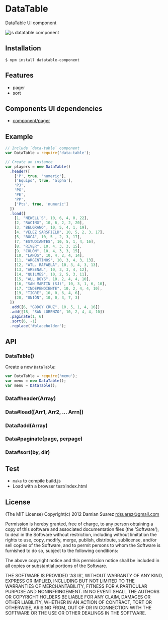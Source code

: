
# DataTable

  DataTable UI component

  ![js datatable
  component](http://f.cl.ly/items/02152k04070v1Y1d023m/Screen%20Shot%202012-10-25%20at%2012.24.00%20PM.png)

## Installation

```
$ npm install datatable-component
```

## Features

  - pager
  - sort

## Components UI dependencies

  - [component/pager](https://github.com/component/pager)

## Example

```js
// Include `data-table` component
var DataTable = require('data-table');

// Create an instance
var players = new DataTable()
  .header([
    ['P', true, 'numeric'],
    ['Equipo', true, 'alpha'],
    'PJ',
    'PG',
    'PE',
    'PP',
    ['Pts', true, 'numeric']
  ])
  .load([
    [1, "NEWELL`S", 10, 6, 4, 0, 22],
    [2, "RACING", 10, 6, 2, 2, 20],
    [3, "BELGRANO", 10, 5, 4, 1, 19],
    [4, "VÉLEZ SARSFIELD", 10, 5, 2, 3, 17],
    [5, "BOCA", 10, 5 , 2, 3, 17],
    [7, "ESTUDIANTES", 10, 5, 1, 4, 16],
    [8, "RIVER", 10, 4, 3, 3, 15],
    [9, "COLÓN", 10, 4, 3, 3, 15],
    [10, "LANÚS", 10, 4, 2, 4, 14],
    [11, "ARGENTINOS", 10, 3, 4, 3, 13],
    [12, "ATL. RAFAELA", 10, 3, 4, 3, 13],
    [13, "ARSENAL", 10, 3, 3, 4, 12],
    [14, "QUILMES", 10, 2, 5, 3, 11],
    [15, "ALL BOYS", 10, 2, 4, 4, 10],
    [16, "SAN MARTÍN (SJ)", 10, 3, 1, 6, 10],
    [17, "INDEPENDIENTE", 10, 2, 4, 4, 10],
    [19, "TIGRE", 10, 0, 6, 4, 6],
    [20, "UNIÓN", 10, 0, 3, 7, 3]
  ])
  .add([6, "GODOY CRUZ", 10, 5, 1, 4, 16])
  .add([18, "SAN LORENZO", 10, 2, 4, 4, 10])
  .paginate(1, 6)
  .sort(6, -1)
  .replace('#placeholder');
```

## API
  
### DataTable()

  Create a new `DataTable`:

```js
var DataTable = require('menu');
var menu = new DataTable();
var menu = DataTable();
```

### Data#header(Array)

### Data#load([Arr1, Arr2, ... Arrn])

### Data#add(Array)

### Data#paginate(page, perpage)

### Data#sort(by, dir)

## Test

  - `make` to compile build.js
  - Load with a browser test/index.html

## License

(The MIT License)
Copyright(c) 2012 Damian Suarez <rdsuarez@gmail.com>

Permission is hereby granted, free of charge, to any person obtaining
a copy of this software and associated documentation files (the
'Software'), to deal in the Software without restriction, including
without limitation the rights to use, copy, modify, merge, publish,
distribute, sublicense, and/or sell copies of the Software, and to
permit persons to whom the Software is furnished to do so, subject to
the following conditions:

The above copyright notice and this permission notice shall be
included in all copies or substantial portions of the Software.

THE SOFTWARE IS PROVIDED 'AS IS', WITHOUT WARRANTY OF ANY KIND,
EXPRESS OR IMPLIED, INCLUDING BUT NOT LIMITED TO THE WARRANTIES OF
MERCHANTABILITY, FITNESS FOR A PARTICULAR PURPOSE AND NONINFRINGEMENT.
IN NO EVENT SHALL THE AUTHORS OR COPYRIGHT HOLDERS BE LIABLE FOR ANY
CLAIM, DAMAGES OR OTHER LIABILITY, WHETHER IN AN ACTION OF CONTRACT,
TORT OR OTHERWISE, ARISING FROM, OUT OF OR IN CONNECTION WITH THE
SOFTWARE OR THE USE OR OTHER DEALINGS IN THE SOFTWARE.

